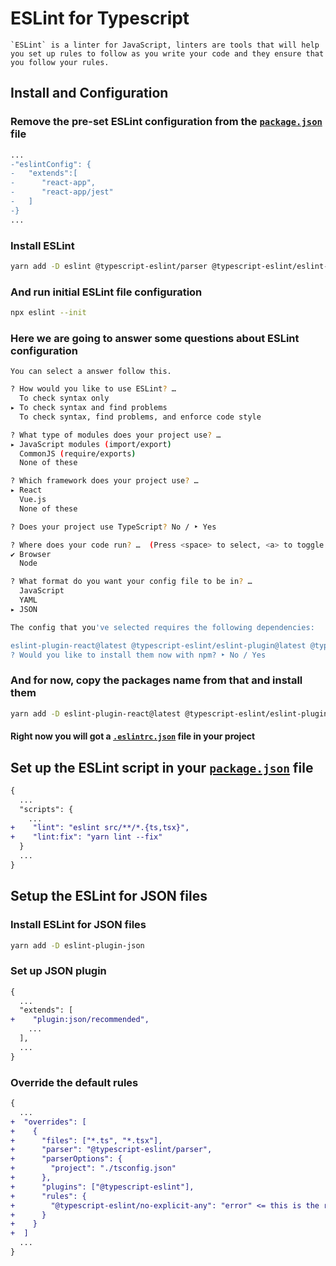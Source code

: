 # ESLint for Typescript

```text
`ESLint` is a linter for JavaScript, linters are tools that will help you set up rules to follow as you write your code and they ensure that you follow your rules.
```

## Install and Configuration

### Remove the pre-set ESLint configuration from the [`package.json`](../package.json) file

```diff
...
-"eslintConfig": {
-   "extends":[
-      "react-app",
-      "react-app/jest"
-   ]
-}
...
```

### Install ESLint

```sh
yarn add -D eslint @typescript-eslint/parser @typescript-eslint/eslint-plugin
```

### And run initial ESLint file configuration

```sh
npx eslint --init
```

### Here we are going to answer some questions about ESLint configuration

`You can select a answer follow this.`

```sh
? How would you like to use ESLint? …
  To check syntax only
▸ To check syntax and find problems
  To check syntax, find problems, and enforce code style
```

```sh
? What type of modules does your project use? …
▸ JavaScript modules (import/export)
  CommonJS (require/exports)
  None of these
```

```sh
? Which framework does your project use? …
▸ React
  Vue.js
  None of these
```

```sh
? Does your project use TypeScript? No / ‣ Yes
```

```sh
? Where does your code run? …  (Press <space> to select, <a> to toggle all, <i> to invert selection)
✔ Browser
  Node
```

```sh
? What format do you want your config file to be in? …
  JavaScript
  YAML
▸ JSON
```

```sh
The config that you've selected requires the following dependencies:

eslint-plugin-react@latest @typescript-eslint/eslint-plugin@latest @typescript-eslint/parser@latest
? Would you like to install them now with npm? ‣ No / Yes
```

### And for now, copy the packages name from that and install them

```sh
yarn add -D eslint-plugin-react@latest @typescript-eslint/eslint-plugin@latest @typescript-eslint/parser@latest
```

#### Right now you will got a [`.eslintrc.json`](../.eslintrc.json) file in your project

## Set up the ESLint script in your [`package.json`](../package.json) file

```diff
{
  ...
  "scripts": {
    ...
+    "lint": "eslint src/**/*.{ts,tsx}",
+    "lint:fix": "yarn lint --fix"
  }
  ...
}
```

## Setup the ESLint for JSON files

### Install ESLint for JSON files

```sh
yarn add -D eslint-plugin-json
```

### Set up JSON plugin

```diff
{
  ...
  "extends": [
+    "plugin:json/recommended",
    ...
  ],
  ...
}
```

### Override the default rules

```diff
{
  ...
+  "overrides": [
+    {
+      "files": ["*.ts", "*.tsx"],
+      "parser": "@typescript-eslint/parser",
+      "parserOptions": {
+        "project": "./tsconfig.json"
+      },
+      "plugins": ["@typescript-eslint"],
+      "rules": {
+        "@typescript-eslint/no-explicit-any": "error" <= this is the rules for override default rules
+      }
+    }
+  ]
  ...
}
```
